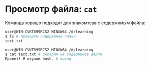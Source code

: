 # Просмотр файла: `cat`
Команда хорошо подходит для знакомтсва с содержимым файла:
```bash
user@WIN-CVKT899RCS2 MINGW64 /d/learning
$ ls # проверям содержимое папки
text.txt

user@WIN-CVKT899RCS2 MINGW64 /d/learning
$ cat text.txt # смотрим на содержимое файла
Привет! Я изучаю bash. # вывод
```